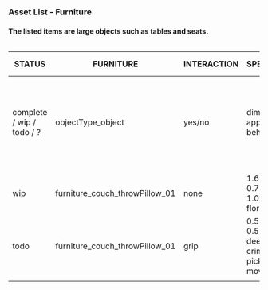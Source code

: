 ### Asset List - Furniture
#### The listed items are large objects such as tables and seats. 

######
STATUS | FURNITURE | INTERACTION | SPECIFICATIONS | APPOINTED MEMBERS
---|---------|-----------|-------------|------------------
complete / wip / todo / ? | objectType_object | yes/no | dimensions; appearance; behaviors| teammate (task*) * *tasks:  (M) model, (T) texture, (R) rigging, (A) animation, (P) programming*
 | | | |
wip  | furniture_couch_throwPillow_01 | none | 1.6m long * 0.7m tall * 1.05m deep ; floral blue print| Team Member (M,T)
todo | furniture_couch_throwPillow_01 | grip | 0.5m long * 0.5m tall * 0.1m deep ; white and crimison stripes; pick up and move pillow | Team Member (M), Team Member (T), Team Member (P)
 | | | |

